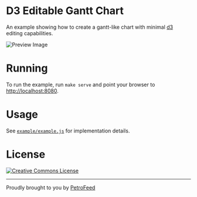 # D3 Editable Gantt Chart

An example showing how to create a gantt-like chart with minimal [d3](https://d3js.org) editing
capabilities.

![Preview Image](https://cloud.githubusercontent.com/assets/680151/17070850/70e1602c-501b-11e6-917b-87a7fd2bbd50.png)

# Running

To run the example, run `make serve` and point your browser to [http://localhost:8080](http://localhost:8080).

# Usage

See
[`example/example.js`](https://github.com/PetroFeed/d3-selectable-gantt-chart/tree/master/example/example.js)
for implementation details.

# License

[![Creative Commons License](http://i.creativecommons.org/l/by/4.0/80x15.png)](http://creativecommons.org/licenses/by/4.0/)

---

Proudly brought to you by [PetroFeed](http://petrofeed.com)
